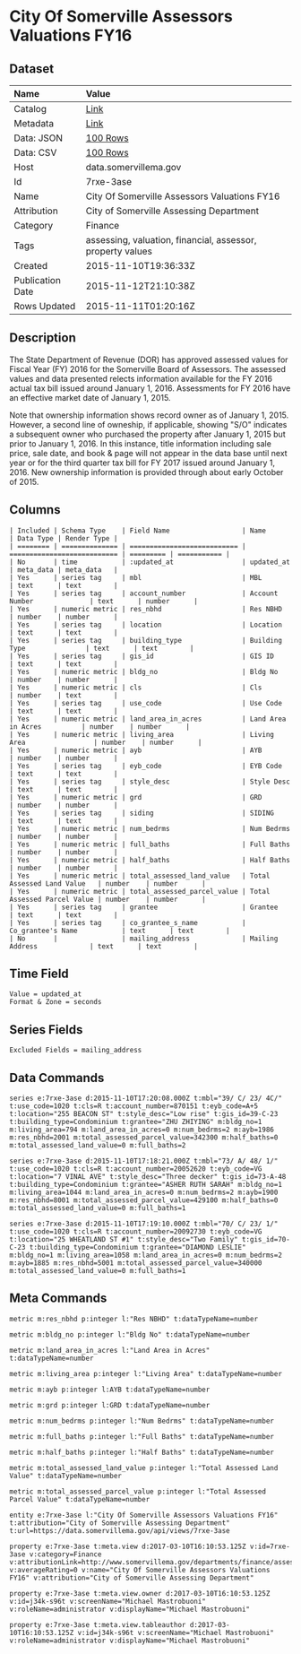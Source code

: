 # City Of Somerville Assessors Valuations FY16

## Dataset

| Name | Value |
| :--- | :---- |
| Catalog | [Link](https://catalog.data.gov/dataset/city-of-somerville-assessors-valuations-fy16) |
| Metadata | [Link](https://data.somervillema.gov/api/views/7rxe-3ase) |
| Data: JSON | [100 Rows](https://data.somervillema.gov/api/views/7rxe-3ase/rows.json?max_rows=100) |
| Data: CSV | [100 Rows](https://data.somervillema.gov/api/views/7rxe-3ase/rows.csv?max_rows=100) |
| Host | data.somervillema.gov |
| Id | 7rxe-3ase |
| Name | City Of Somerville Assessors Valuations FY16 |
| Attribution | City of Somerville Assessing Department |
| Category | Finance |
| Tags | assessing, valuation, financial, assessor, property values |
| Created | 2015-11-10T19:36:33Z |
| Publication Date | 2015-11-12T21:10:38Z |
| Rows Updated | 2015-11-11T01:20:16Z |

## Description

The State Department of Revenue (DOR) has approved assessed values for Fiscal Year (FY) 2016 for the Somerville Board of Assessors. The assessed values and data presented relects information available for the FY 2016 actual tax bill issued around January 1, 2016.  Assessments for FY 2016 have an effective market date of January 1, 2015.

Note that ownership information shows record owner as of January 1, 2015.  However, a second line of owneship, if applicable, showing "S/O" indicates a subsequent owner who purchased the property after January 1, 2015 but prior to January 1, 2016.  In this instance, title information including sale price, sale date, and book & page will not appear in the data base until next year or for the third quarter tax bill for FY 2017 issued around  January 1, 2016.  New ownership information is provided through about early October of 2015.

## Columns

```ls
| Included | Schema Type    | Field Name                  | Name                        | Data Type | Render Type |
| ======== | ============== | =========================== | =========================== | ========= | =========== |
| No       | time           | :updated_at                 | updated_at                  | meta_data | meta_data   |
| Yes      | series tag     | mbl                         | MBL                         | text      | text        |
| Yes      | series tag     | account_number              | Account Number              | text      | number      |
| Yes      | numeric metric | res_nbhd                    | Res NBHD                    | number    | number      |
| Yes      | series tag     | location                    | Location                    | text      | text        |
| Yes      | series tag     | building_type               | Building Type               | text      | text        |
| Yes      | series tag     | gis_id                      | GIS ID                      | text      | text        |
| Yes      | numeric metric | bldg_no                     | Bldg No                     | number    | number      |
| Yes      | numeric metric | cls                         | Cls                         | number    | text        |
| Yes      | series tag     | use_code                    | Use Code                    | text      | text        |
| Yes      | numeric metric | land_area_in_acres          | Land Area in Acres          | number    | number      |
| Yes      | numeric metric | living_area                 | Living Area                 | number    | number      |
| Yes      | numeric metric | ayb                         | AYB                         | number    | number      |
| Yes      | series tag     | eyb_code                    | EYB Code                    | text      | text        |
| Yes      | series tag     | style_desc                  | Style Desc                  | text      | text        |
| Yes      | numeric metric | grd                         | GRD                         | number    | number      |
| Yes      | series tag     | siding                      | SIDING                      | text      | text        |
| Yes      | numeric metric | num_bedrms                  | Num Bedrms                  | number    | number      |
| Yes      | numeric metric | full_baths                  | Full Baths                  | number    | number      |
| Yes      | numeric metric | half_baths                  | Half Baths                  | number    | number      |
| Yes      | numeric metric | total_assessed_land_value   | Total Assessed Land Value   | number    | number      |
| Yes      | numeric metric | total_assessed_parcel_value | Total Assessed Parcel Value | number    | number      |
| Yes      | series tag     | grantee                     | Grantee                     | text      | text        |
| Yes      | series tag     | co_grantee_s_name           | Co_grantee's Name           | text      | text        |
| No       |                | mailing_address             | Mailing Address             | text      | text        |
```

## Time Field

```ls
Value = updated_at
Format & Zone = seconds
```

## Series Fields

```ls
Excluded Fields = mailing_address
```

## Data Commands

```ls
series e:7rxe-3ase d:2015-11-10T17:20:08.000Z t:mbl="39/ C/ 23/ 4C/" t:use_code=1020 t:cls=R t:account_number=870151 t:eyb_code=A+5 t:location="255 BEACON ST" t:style_desc="Low rise" t:gis_id=39-C-23 t:building_type=Condominium t:grantee="ZHU ZHIYING" m:bldg_no=1 m:living_area=794 m:land_area_in_acres=0 m:num_bedrms=2 m:ayb=1986 m:res_nbhd=2001 m:total_assessed_parcel_value=342300 m:half_baths=0 m:total_assessed_land_value=0 m:full_baths=2

series e:7rxe-3ase d:2015-11-10T17:18:21.000Z t:mbl="73/ A/ 48/ 1/" t:use_code=1020 t:cls=R t:account_number=20052620 t:eyb_code=VG t:location="7 VINAL AVE" t:style_desc="Three decker" t:gis_id=73-A-48 t:building_type=Condominium t:grantee="ASHER RUTH SARAH" m:bldg_no=1 m:living_area=1044 m:land_area_in_acres=0 m:num_bedrms=2 m:ayb=1900 m:res_nbhd=8001 m:total_assessed_parcel_value=429100 m:half_baths=0 m:total_assessed_land_value=0 m:full_baths=1

series e:7rxe-3ase d:2015-11-10T17:19:10.000Z t:mbl="70/ C/ 23/ 1/" t:use_code=1020 t:cls=R t:account_number=20092730 t:eyb_code=VG t:location="25 WHEATLAND ST #1" t:style_desc="Two Family" t:gis_id=70-C-23 t:building_type=Condominium t:grantee="DIAMOND LESLIE" m:bldg_no=1 m:living_area=1058 m:land_area_in_acres=0 m:num_bedrms=2 m:ayb=1885 m:res_nbhd=5001 m:total_assessed_parcel_value=340000 m:total_assessed_land_value=0 m:full_baths=1
```

## Meta Commands

```ls
metric m:res_nbhd p:integer l:"Res NBHD" t:dataTypeName=number

metric m:bldg_no p:integer l:"Bldg No" t:dataTypeName=number

metric m:land_area_in_acres l:"Land Area in Acres" t:dataTypeName=number

metric m:living_area p:integer l:"Living Area" t:dataTypeName=number

metric m:ayb p:integer l:AYB t:dataTypeName=number

metric m:grd p:integer l:GRD t:dataTypeName=number

metric m:num_bedrms p:integer l:"Num Bedrms" t:dataTypeName=number

metric m:full_baths p:integer l:"Full Baths" t:dataTypeName=number

metric m:half_baths p:integer l:"Half Baths" t:dataTypeName=number

metric m:total_assessed_land_value p:integer l:"Total Assessed Land Value" t:dataTypeName=number

metric m:total_assessed_parcel_value p:integer l:"Total Assessed Parcel Value" t:dataTypeName=number

entity e:7rxe-3ase l:"City Of Somerville Assessors Valuations FY16" t:attribution="City of Somerville Assessing Department" t:url=https://data.somervillema.gov/api/views/7rxe-3ase

property e:7rxe-3ase t:meta.view d:2017-03-10T16:10:53.125Z v:id=7rxe-3ase v:category=Finance v:attributionLink=http://www.somervillema.gov/departments/finance/assessing v:averageRating=0 v:name="City Of Somerville Assessors Valuations FY16" v:attribution="City of Somerville Assessing Department"

property e:7rxe-3ase t:meta.view.owner d:2017-03-10T16:10:53.125Z v:id=j34k-s96t v:screenName="Michael Mastrobuoni" v:roleName=administrator v:displayName="Michael Mastrobuoni"

property e:7rxe-3ase t:meta.view.tableauthor d:2017-03-10T16:10:53.125Z v:id=j34k-s96t v:screenName="Michael Mastrobuoni" v:roleName=administrator v:displayName="Michael Mastrobuoni"
```